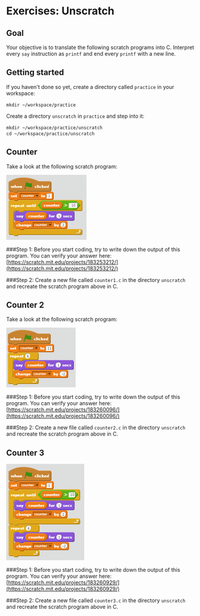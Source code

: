# Exercises: Unscratch

## Goal

Your objective is to translate the following scratch programs into C. Interpret every `say` instruction as `printf` and end every `printf` with a new line.

## Getting started

If you haven't done so yet, create a directory called `practice` in your workspace:

    mkdir ~/workspace/practice

Create a directory `unscratch` in `practice` and step into it:

    mkdir ~/workspace/practice/unscratch
    cd ~/workspace/practice/unscratch

## Counter

Take a look at the following scratch program:

![](counter.PNG)


###Step 1:
Before you start coding, try to write down the output of this program.
You can verify your answer here: [https://scratch.mit.edu/projects/183253212/](https://scratch.mit.edu/projects/183253212/)

###Step 2:
Create a new file called `counter1.c` in the directory `unscratch` and recreate the scratch program above in C.

## Counter 2

Take a look at the following scratch program:

![](counter2.PNG)


###Step 1: 
Before you start coding, try to write down the output of this program.
You can verify your answer here: [https://scratch.mit.edu/projects/183260096/](https://scratch.mit.edu/projects/183260096/)

###Step 2:
Create a new file called `counter2.c` in the directory `unscratch` and recreate the scratch program above in C.

## Counter 3
![](counter3.PNG)


###Step 1:
Before you start coding, try to write down the output of this program.
You can verify your answer here: [https://scratch.mit.edu/projects/183260929/](https://scratch.mit.edu/projects/183260929/)

###Step 2:
Create a new file called `counter3.c` in the directory `unscratch` and recreate the scratch program above in C.



